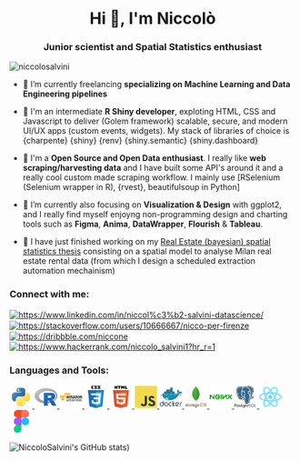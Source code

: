 <h1 align="center">Hi 👋, I'm Niccolò</h1>
<h3 align="center">Junior scientist and Spatial Statistics enthusiast</h3>

<p align="left"> <img src="https://komarev.com/ghpvc/?username=niccolosalvini&label=Profile%20views&color=0e75b6&style=flat" alt="niccolosalvini" /> </p>

- 🔭 I’m currently freelancing **specializing on Machine Learning and Data Engineering pipelines** 

- 🌟 I'm an intermediate **R Shiny developer**, exploting HTML, CSS and Javascript to deliver (Golem framework) scalable, secure, and modern UI/UX apps (custom events, widgets). My stack of libraries of choice is {charpente} {shiny} {renv} {shiny.semantic} {shiny.dashboard}

- 👐 I'm a **Open Source and Open Data enthusiast**. I really like **web scraping/harvesting data** and I have built some API's around it and a really cool custom made scraping workflow. I mainly use  [RSelenium (Selenium wrapper in R), {rvest}, beautifulsoup in Python]

- 🌱 I’m currently also focusing on **Visualization & Design** with ggplot2, and I really find myself enjoyng non-programming design and charting tools such as **Figma**, **Anima**, **DataWrapper**, **Flourish** & **Tableau**.

- 👯 I have just finished working on my [Real Estate (bayesian) spatial statistics thesis](https://niccolosalvini.github.io/thesis/) consisting on a spatial model to analyse Milan real estate rental data (from which I design a scheduled extraction automation mechainism)

<h3 align="left">Connect with me:</h3>
<p align="left">
<a href="https://linkedin.com/in/https://www.linkedin.com/in/niccol%c3%b2-salvini-datascience/" target="blank"><img align="center" src="https://cdn.jsdelivr.net/npm/simple-icons@3.0.1/icons/linkedin.svg" alt="https://www.linkedin.com/in/niccol%c3%b2-salvini-datascience/" height="30" width="40" /></a>
<a href="https://stackoverflow.com/users/https://stackoverflow.com/users/10666667/nicco-per-firenze" target="blank"><img align="center" src="https://cdn.jsdelivr.net/npm/simple-icons@3.0.1/icons/stackoverflow.svg" alt="https://stackoverflow.com/users/10666667/nicco-per-firenze" height="30" width="40" /></a>
<a href="https://dribbble.com/https://dribbble.com/niccone" target="blank"><img align="center" src="https://cdn.jsdelivr.net/npm/simple-icons@3.0.1/icons/dribbble.svg" alt="https://dribbble.com/niccone" height="30" width="40" /></a>
<a href="https://www.hackerrank.com/https://www.hackerrank.com/niccolo_salvini1?hr_r=1" target="blank"><img align="center" src="https://cdn.jsdelivr.net/npm/simple-icons@3.0.1/icons/hackerrank.svg" alt="https://www.hackerrank.com/niccolo_salvini1?hr_r=1" height="30" width="40" /></a>
</p>

<h3 align="left">Languages and Tools:</h3>
<p align="left"> <a href="https://www.python.org/" target="_blank"> <img src="https://raw.githubusercontent.com/devicons/devicon/master/icons/python/python-original.svg" alt="python" width="40" height="40"/> </a> <a href="https://rstudio.com/" target="_blank"> <img src="https://raw.githubusercontent.com/devicons/devicon/master/icons/r/r-original.svg" alt="r" width="40" height="40"/> </a> 
<a href="https://aws.amazon.com" target="_blank"> <img src="https://raw.githubusercontent.com/devicons/devicon/master/icons/amazonwebservices/amazonwebservices-original-wordmark.svg" alt="aws" width="40" height="40"/> </a> <a href="https://www.w3schools.com/css/" target="_blank"> <img src="https://raw.githubusercontent.com/devicons/devicon/master/icons/css3/css3-original-wordmark.svg" alt="css3" width="40" height="40"/> </a> 
 <a href="https://www.w3.org/html/" target="_blank"> <img src="https://raw.githubusercontent.com/devicons/devicon/master/icons/html5/html5-original-wordmark.svg" alt="html5" width="40" height="40"/> </a>  <a href="https://www.javascript.com/" target="_blank"> <img src="https://raw.githubusercontent.com/devicons/devicon/master/icons/javascript/javascript-original.svg" alt="javascript" width="40" height="40"/> </a>  <a href="https://www.docker.com/" target="_blank"> <img src="https://raw.githubusercontent.com/devicons/devicon/master/icons/docker/docker-original-wordmark.svg" alt="docker" width="40" height="40"/> </a> <a href="https://www.mongodb.com/" target="_blank"> <img src="https://raw.githubusercontent.com/devicons/devicon/master/icons/mongodb/mongodb-original-wordmark.svg" alt="mongodb" width="40" height="40"/> </a> <a href="https://www.nginx.com" target="_blank"> <img src="https://raw.githubusercontent.com/devicons/devicon/master/icons/nginx/nginx-original.svg" alt="nginx" width="40" height="40"/> </a> <a href="https://www.postgresql.org" target="_blank"> <img src="https://raw.githubusercontent.com/devicons/devicon/master/icons/postgresql/postgresql-original-wordmark.svg" alt="postgresql" width="40" height="40"/> </a> 
<a href="https://it.reactjs.org/" target="_blank"> <img src="https://raw.githubusercontent.com/devicons/devicon/master/icons/react/react-original.svg" alt="react.js" width="40" height="40"/> </a>  <a href="https://www.figma.com/" target="_blank"> <img src="https://raw.githubusercontent.com/devicons/devicon/master/icons/figma/figma-original.svg" alt="Figma" width="40" height="40"/> </a> </p>

![NiccoloSalvini's GitHub stats](https://github-readme-stats.vercel.app/api?username=NiccoloSalvini&count_private=true&show_icons=true&theme=radical))

